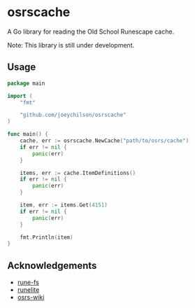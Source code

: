 # osrscache

A Go library for reading the Old School Runescape cache.

Note: This library is still under development.

## Usage

```go
package main

import (
	"fmt"

	"github.com/joeychilson/osrscache"
)

func main() {
	cache, err := osrscache.NewCache("path/to/osrs/cache")
	if err != nil {
		panic(err)
	}

	items, err := cache.ItemDefinitions()
	if err != nil {
		panic(err)
	}

	item, err := items.Get(4151)
	if err != nil {
		panic(err)
	}

	fmt.Println(item)
}
```

## Acknowledgements

- [rune-fs](https://github.com/jimvdl/rune-fs)
- [runelite](https://github.com/runelite/runelite)
- [osrs-wiki](https://github.com/osrs-wiki/cache-mediawiki)
